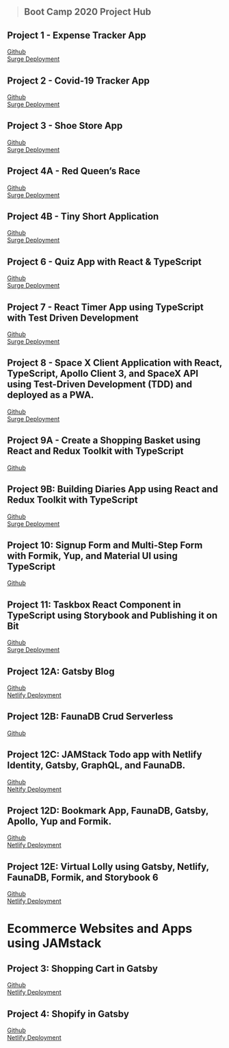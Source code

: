> ## Boot Camp 2020 Project Hub

## Project 1 - Expense Tracker App <br />
[Github](https://github.com/Hasham-dev/expense_tracker_app) <br />
[Surge Deployment](http://hv-react-expense-tracker.surge.sh/)
 

## Project 2 - Covid-19 Tracker App <br />
[Github](https://github.com/Hasham-dev/covid19_API) <br/>
[Surge Deployment](http://hv-covid19.surge.sh/)

## Project 3 - Shoe Store App <br/>
[Github](https://github.com/Hasham-dev/Shoe-APP) <br/>
[Surge Deployment](http://hv-shoestore.surge.sh/)

## Project 4A - Red Queen’s Race<br />
[Github](https://github.com/Hasham-dev/Running_Red_Queen) <br/>
[Surge Deployment](http://running-red-queen.surge.sh/)

## Project 4B - Tiny Short Application<br />
[Github](https://github.com/Hasham-dev/Tiny-Short-Animation-Webpage) <br/>
[Surge Deployment](http://hv-animation.surge.sh/)

## Project 6 - Quiz App with React & TypeScript<br />
[Github](https://github.com/Hasham-dev/Quiz_App_Using_React.js) <br/>
[Surge Deployment](http://hv-react-quiz.surge.sh/)

## Project 7 - React Timer App using TypeScript with Test Driven Development<br />
[Github](https://github.com/Hasham-dev/timer-app-react) <br/>
[Surge Deployment](http://hv-react-timerapp.surge.sh/)

## Project 8 - Space X Client Application with React, TypeScript, Apollo Client 3, and SpaceX API using Test-Driven Development (TDD) and deployed as a PWA. <br />
[Github](https://github.com/Hasham-dev/Spaxe-X-Graphql-TypeScript) <br/>
[Surge Deployment](http://hv-spacex.surge.sh/)

## Project 9A - Create a Shopping Basket using React and Redux Toolkit with TypeScript<br />
[Github](https://github.com/Hasham-dev/shopping-basket-tutorial-starter) <br/>

## Project 9B: Building Diaries App using React and Redux Toolkit with TypeScript<br />
[Github](https://github.com/Hasham-dev/diaries-app) <br/>
[Surge Deployment](http://hv-diary.surge.sh/)

## Project 10: Signup Form and Multi-Step Form with Formik, Yup, and Material UI using TypeScript<br />
[Github](https://github.com/Hasham-dev/Multi_Step_Form) <br/>

## Project 11: Taskbox React Component in TypeScript using Storybook and Publishing it on Bit<br />
[Github](https://github.com/Hasham-dev/taskbox) <br/>
[Surge Deployment](http://hv-taskbox.surge.sh/)

## Project 12A: Gatsby Blog<br />
[Github](https://github.com/Hasham-dev/12A-contentful-blogapp) <br/>
[Netlify Deployment](https://hv-jamstack-blog.netlify.app/)

## Project 12B: FaunaDB Crud Serverless<br />
[Github](https://github.com/Hasham-dev/JAMStack_CRUD) <br/>

## Project 12C: JAMStack Todo app with Netlify Identity, Gatsby, GraphQL, and FaunaDB.<br />
[Github](https://github.com/Hasham-dev/JAMStack_TodoAPP) <br/>
[Neltify Deployment](https://hv-jamstack-todos.netlify.app/)

## Project 12D: Bookmark App, FaunaDB, Gatsby, Apollo, Yup and Formik.<br />
[Github](https://github.com/Hasham-dev/JAMStack_BookMark) <br/>
[Netlify Deployment](https://hv-bookmark.netlify.app/)

## Project 12E: Virtual Lolly using Gatsby, Netlify, FaunaDB, Formik, and Storybook 6<br />
[Github](https://github.com/Hasham-dev/Virtual_Lolly_Z) <br/>
[Netlify Deployment](https://hv-virtul-lolly.netlify.app/)

# Ecommerce Websites and Apps using JAMstack

## Project 3: Shopping Cart in Gatsby<br />
[Github](https://github.com/Hasham-dev/JAMStack-Shopify-Stripe) <br/>
[Netlify Deployment](https://hv-shopify.netlify.app/)

## Project 4: Shopify in Gatsby<br />
[Github](https://github.com/Hasham-dev/JAMstack-Shopify) <br/>
[Netlify Deployment]()

